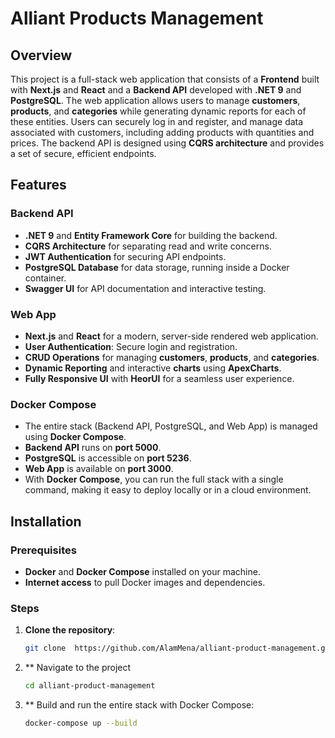 # Alliant Products Management

## Overview

This project is a full-stack web application that consists of a **Frontend** built with **Next.js** and **React** and a **Backend API** developed with **.NET 9** and **PostgreSQL**. The web application allows users to manage **customers**, **products**, and **categories** while generating dynamic reports for each of these entities. Users can securely log in and register, and manage data associated with customers, including adding products with quantities and prices. The backend API is designed using **CQRS architecture** and provides a set of secure, efficient endpoints.

## Features

### Backend API

- **.NET 9** and **Entity Framework Core** for building the backend.
- **CQRS Architecture** for separating read and write concerns.
- **JWT Authentication** for securing API endpoints.
- **PostgreSQL Database** for data storage, running inside a Docker container.
- **Swagger UI** for API documentation and interactive testing.

### Web App

- **Next.js** and **React** for a modern, server-side rendered web application.
- **User Authentication**: Secure login and registration.
- **CRUD Operations** for managing **customers**, **products**, and **categories**.
- **Dynamic Reporting** and interactive **charts** using **ApexCharts**.
- **Fully Responsive UI** with **HeorUI** for a seamless user experience.

### Docker Compose

- The entire stack (Backend API, PostgreSQL, and Web App) is managed using **Docker Compose**.
- **Backend API** runs on **port 5000**.
- **PostgreSQL** is accessible on **port 5236**.
- **Web App** is available on **port 3000**.
- With **Docker Compose**, you can run the full stack with a single command, making it easy to deploy locally or in a cloud environment.

## Installation

### Prerequisites

- **Docker** and **Docker Compose** installed on your machine.
- **Internet access** to pull Docker images and dependencies.

### Steps

1. **Clone the repository**:
   ```bash
   git clone  https://github.com/AlamMena/alliant-product-management.git
   ```
2. \*\* Navigate to the project
   ```bash
   cd alliant-product-management
   ```
3. \*\* Build and run the entire stack with Docker Compose:
   ```bash
   docker-compose up --build
   ```
